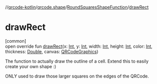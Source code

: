 //[qrcode-kotlin](../../../index.md)/[qrcode.shape](../index.md)/[RoundSquaresShapeFunction](index.md)/[drawRect](draw-rect.md)

# drawRect

[common]\
open override fun [drawRect](draw-rect.md)(x: [Int](https://kotlinlang.org/api/latest/jvm/stdlib/kotlin/-int/index.html), y: [Int](https://kotlinlang.org/api/latest/jvm/stdlib/kotlin/-int/index.html), width: [Int](https://kotlinlang.org/api/latest/jvm/stdlib/kotlin/-int/index.html), height: [Int](https://kotlinlang.org/api/latest/jvm/stdlib/kotlin/-int/index.html), color: [Int](https://kotlinlang.org/api/latest/jvm/stdlib/kotlin/-int/index.html), thickness: [Double](https://kotlinlang.org/api/latest/jvm/stdlib/kotlin/-double/index.html), canvas: [QRCodeGraphics](../../qrcode.render/-q-r-code-graphics/index.md))

The function to actually draw the outline of a cell. Extend this to easily create your own shape :)

ONLY used to draw those larger squares on the edges of the QRCode.
